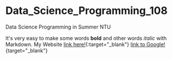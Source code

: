 # Data_Science_Programming_108
Data Science Programming in Summer NTU

It's very easy to make some words **bold** and other words *italic* with Markdown. My Website [link here!](https://leechiulan.github.io){:target="_blank"}
[link to Google!](http://google.com){target="_blank"}
